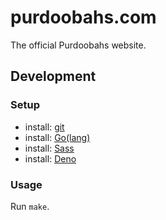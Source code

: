 # purdoobahs.com

The official Purdoobahs website.

## Development

### Setup

- install: [git](https://git-scm.com/)
- install: [Go(lang)](https://golang.org/)
- install: [Sass](https://sass-lang.com/)
- install: [Deno](https://deno.land/)

### Usage

Run `make`.
